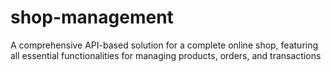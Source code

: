 # shop-management
A comprehensive API-based solution for a complete online shop, featuring all essential functionalities for managing products, orders, and transactions
